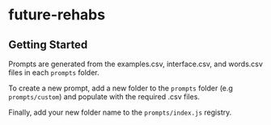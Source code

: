 # future-rehabs
 
## Getting Started
Prompts are generated from the examples.csv, interface.csv, and words.csv files in each `prompts` folder. 

To create a new prompt, add a new folder to the `prompts` folder (e.g `prompts/custom`) and populate with the required .csv files. 

Finally, add your new folder name to the `prompts/index.js` registry.
